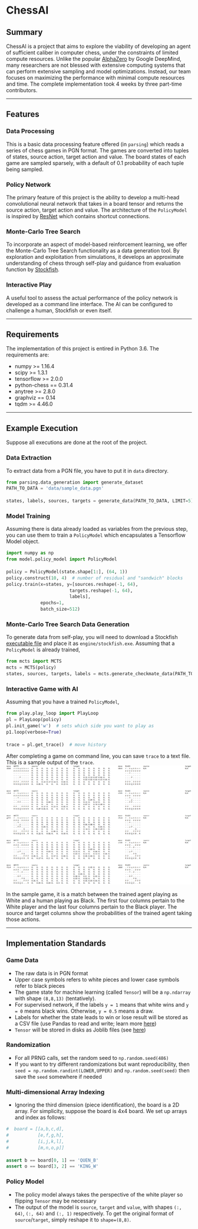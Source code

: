 # ChessAI

## Summary

ChessAI is a project that aims to explore the viability of developing an agent of sufficient caliber in computer chess, under the constraints of limited compute resources. Unlike the popular [AlphaZero](https://arxiv.org/pdf/1712.01815.pdf) by Google DeepMind, many researchers are not blessed with extensive computing systems that can perform extensive sampling and model optimizations. Instead, our team focuses on maximizing the performance with minimal compute resources and time. The complete implementation took 4 weeks by three part-time contributors.

------

## Features

### Data Processing

This is a basic data processing feature offered (in `parsing`) which reads a series of chess games in PGN format. The games are converted into tuples of states, source action, target action and value. The board states of each game are sampled sparsely, with a default of 0.1 probability of each tuple being sampled.

### Policy Network

The primary feature of this project is the ability to develop a multi-head convolutional neural network that takes in a board tensor and returns the source action, target action and value. The architecture of the `PolicyModel` is inspired by [ResNet](https://arxiv.org/pdf/1512.03385.pdf) which contains shortcut connections.

### Monte-Carlo Tree Search

To incorporate an aspect of model-based reinforcement learning, we offer the Monte-Carlo Tree Search functionality as a data generation tool. By exploration and exploitation from simulations, it develops an approximate understanding of chess through self-play and guidance from evaluation function by [Stockfish](https://stockfishchess.org/).

### Interactive Play

A useful tool to assess the actual performance of the policy network is developed as a command line interface. The AI can be configured to challenge a human, Stockfish or even itself.

------

## Requirements

The implementation of this project is entired in Python 3.6. The requirements are:
* numpy >= 1.16.4
* scipy >= 1.3.1
* tensorflow >= 2.0.0
* python-chess == 0.31.4
* anytree >= 2.8.0
* graphviz == 0.14
* tqdm >= 4.46.0

------

## Example Execution

Suppose all executions are done at the root of the project.

### Data Extraction

To extract data from a PGN file, you have to put it in `data` directory.
```python
from parsing.data_generation import generate_dataset
PATH_TO_DATA = 'data/sample_data.pgn'

states, labels, sources, targets = generate_data(PATH_TO_DATA, LIMIT=5)
```

### Model Training

Assuming there is data already loaded as variables from the previous step, you can use them to train a `PolicyModel` which encapsulates a Tensorflow Model object.
```python
import numpy as np
from model.policy_model import PolicyModel

policy = PolicyModel(state.shape[1:], (64, 1))
policy.construct(10, 4)  # number of residual and "sandwich" blocks
policy.train(x=states, y=[sources.reshape(-1, 64),
					    targets.reshape(-1, 64),
					    labels],
			 epochs=1,
			 batch_size=512)
```

### Monte-Carlo Tree Search Data Generation

To generate data from self-play, you will need to download a Stockfish [executable file](https://stockfishchess.org/download/) and place it as `engine/stockfish.exe`. Assuming that a `PolicyModel` is already trained,
```python
from mcts import MCTS
mcts = MCTS(policy)
states, sources, targets, labels = mcts.generate_checkmate_data(PATH_TO_DATA, 30, LIMIT=10)
```

### Interactive Game with AI

Assuming that you have a trained `PolicyModel`,
```python
from play.play_loop import PlayLoop
pl = PlayLoop(policy)
pl.init_game('w')  # sets which side you want to play as
p1.loop(verbose=True)

trace = pl.get_trace()  # move history
```

After completing a game on command line, you can save `trace` to a text file. This is a sample output of the `trace`.
![sample output](asset/sample_output.png)

In the sample game, it is a match between the trained agent playing as White and a human playing as Black. The first four columns pertain to the White player and the last four columns pertain to the Black player. The source and target columns show the probabilities of the trained agent taking those actions.

------

## Implementation Standards

### Game Data

* The raw data is in PGN format 
* Upper case symbols refers to white pieces and lower case symbols refer to black pieces
* The game state for machine learning (called `Tensor`) will be a `np.ndarray` with shape `(8,8,13)` (tentatively).
* For supervised network, if the labels `y = 1` means that white wins and `y = 0` means black wins. Otherwise, `y = 0.5` means a draw.
* Labels for whether the state leads to win or lose result will be stored as a CSV file (use Pandas to read and write; learn more [here](https://www.learnpython.org/en/Pandas_Basics))
* `Tensor` will be stored in disks as Joblib files (see [here](https://joblib.readthedocs.io/en/latest/persistence.html#a-simple-example))  

### Randomization

* For all PRNG calls, set the random seed to `np.random.seed(486)`
* If you want to try different randomizations but want reproducibility, then `seed = np.random.randint(LOWER,UPPER)` and `np.random.seed(seed)` then save the `seed` somewhere if needed

### Multi-dimensional Array Indexing

* Ignoring the third dimension (piece identification), the board is a 2D array. For simplicity, suppose the board is 4x4 board. We set up arrays and index as follows:

```python
#  board = [[a,b,c,d],
#           [e,f,g,h],
#           [i,j,k,l],
#           [m,n,o,p]]

assert b == board[0, 1] == 'QUEN_B'
assert o == board[3, 2] == 'KING_W'
```

### Policy Model

* The policy model always takes the perspective of the white player so flipping `Tensor` may be necessary
* The output of the model is `source`, `target` and `value`, with shapes `(:, 64)`, `(:, 64)` and `(:, 1)` respectively. To get the original format of `source`/`target`, simply reshape it to `shape=(8,8)`.

